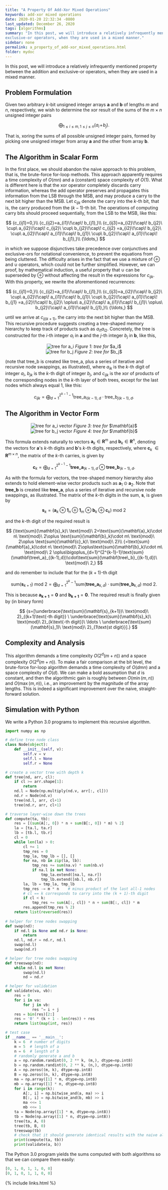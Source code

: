 ```yaml
---
title: "A Property Of Add-Xor Mixed Operations"
keywords: add-xor mixed operations
date: 2020-01-20 22:32:34 -0800
last_updated: December 26, 2020
tags: [algorithms]
summary: "In this post, we will introduce a relatively infrequently mentioned property between the addition and
exclusive-or operators, when they are used in a mixed manner."
sidebar: none
permalink: a_property_of_add-xor_mixed_operations.html
folder: mydoc
---
```


In this post, we will introduce a relatively infrequently mentioned property between the addition and exclusive-or
operators, when they are used in a mixed manner.

## Problem Formulation
Given two arbitrary $k$-bit unsigned integer arrays $\mathbf{a}$ and $\mathbf{b}$ of lengths $m$ and $n$, respectively,
we wish to determine the xor result of the sums of the $m\times n$ unsigned integer pairs

$$
  {\bigoplus_{1\leq i\leq m,1\leq j\leq n}(a_i\!+\!b_j).}
$$

That is, xoring the sums of all possible unsigned integer pairs, formed by picking one unsigned integer from array
$\mathbf{a}$ and the other from array $\mathbf{b}$.

## The Algorithm in Scalar Form
In the first place, we should abandon the naive approach to this problem, that is, the brute-force for-loop methods.
This approach apparently requires a time complexity of $O(mn)$ and a (constant) space complexity of $O(1)$. What is
different here is that the xor operator completely discards carry information, whereas the add operator preserves and
propagates this information from the LSB through the MSB, and may produce a carry to the next bit higher than the MSB.
Let $c_{ijk}$ denote the carry into the $k$-th bit, that is, the carry produced from the $(k-1)$-th bit. The operations
of computing carry bits should proceed sequentially, from the LSB to the MSB, like this:

$$
  {c_{ij1}=0,}\\
  {c_{ij2}=a_{i1}\!\cap\! b_{j1},}\\
  {c_{ij3}=a_{i2}\!\cap\! b_{j2}\ \cup\ a_{i2}\!\cap\! c_{ij2}\ \cup\ b_{j2}\!\cap\! c_{ij2}
  =a_{i2}\!\cap\! b_{j2}\ \cup\ a_{i2}\!\cap\! a_{i1}\!\cap\! b_{j1}\ \cup\ b_{j2}\!\cap\! a_{i1}\!\cap\! b_{j1},}\\
  {\ldots,}
$$

in which we suppose disjunctives take precedence over conjunctives and exclusive-ors for notational convenience, to
prevent the equations from being cluttered. The difficulty arises in the fact that we use a mixture of $\oplus$ and
$\cup$ operators, which could not be further simplified. However, we can proof, by mathematical induction, a useful
property that $\cup$ can be superseded by $\oplus$ without affecting the result in the expressions for $c_{ijk}$. With
this property, we rewrite the aforementioned recurrences:

$$
  {c_{ij1}=0,}\\
  {c_{ij2}=a_{i1}\!\cap\! b_{j1},}\\
  {c_{ij3}=a_{i2}\!\cap\! b_{j2}\ \cup\ a_{i2}\!\cap\! a_{i1}\!\cap\! b_{j1}\ \cup\ b_{j2}\!\cap\! a_{i1}\!\cap\! b_{j1}
  =a_{i2}\!\cap\! b_{j2}\ \oplus\ a_{i2}\!\cap\! a_{i1}\!\cap\! b_{j1}\ \oplus\ b_{j2}\!\cap\! a_{i1}\!\cap\! b_{j1},}\\
  {\ldots,}
$$

until we arrive at $c_{ij(k+1)}$, the carry into the next bit higher than the MSB. This recursive procedure suggests
creating a tree-shaped memory hierarchy to keep track of products such as $a_{i1}a_{i2}$. Concretely, the tree is
constructed for the $i$-th integer $a_i$ in $\mathbf{a}$ and the $j$-th integer $b_j$ in $\mathbf{b}$, like this,

<center>
    <img src="{{ "images/20200120-1.png" }}" alt="tree for a_i"/>
    <I>Figure 1: tree for</I> $a_i$
</center>

<center>
    <img src="{{ "images/20200120-2.png" }}" alt="tree for b_j"/>
    <I>Figure 2: tree for</I> $b_j$
</center>

(note that $\text{tree}\_\text{b}$ is created like $\text{tree}\_\text{a}$, plus a series of iterative and recursive
node swappings, as illustrated), where $a_{ik}$ is the $k$-th digit of integer $a_i$,  $b_{jk}$ is the $k$-th digit of
integer $b_j$, and $c_{ijk}$ is the xor of products of the corresponding nodes in the $k$-th layer of both trees, except
for the last nodes which always equal $1$, like this:

$$
  {c_{ijk}=\bigoplus_{d=1}^{2^{k-1}-1}\text{tree}\_\text{a}_{i(k-1),d}\cdot\text{tree}\_\text{b}_{j(k-1),d}.}
$$

## The Algorithm in Vector Form
<center>
    <img src="{{ "images/20200120-3.png" }}" alt="tree for a_i vector"/>
    <I>Figure 3: tree for</I> $\mathbf{a}$
</center>

<center>
    <img src="{{ "images/20200120-4.png" }}" alt="tree for b_j vector"/>
    <I>Figure 4: tree for</I> $\mathbf{b}$
</center>

This formula extends naturally to vectors $\mathbf{a}_k\in\mathbf{R}^m$ and $\mathbf{b}_k\in\mathbf{R}^n$, denoting the
vectors for $\mathbf{a}$'s $k$-th digits and $\mathbf{b}$'s $k$-th digits, respectively, where $\mathbf{c}_k$
$\in\mathbf{R}^{m\times n}$, the matrix of the $k$-th carries, is given by

$$
  {\mathbf{c}_k=\bigoplus_{d=1}^{2^{k-1}-1}\mathbf{tree\_a}_{(k-1),d}\otimes\mathbf{tree\_b}_{(k-1),d}.}
$$

As with the formula for vectors, the tree-shaped memory hierarchy also extends to hold element-wise vector products such
as $\mathbf{a}_1\odot\mathbf{a}_2$. Note that $\mathbf{tree\_b}$ is created like $\mathbf{tree\_a}$, plus a series of
iterative and recursive node swappings, as illustrated. The matrix of the $k$-th digits in the sum, $\mathbf{s}$, is
given by

$$
  {\mathbf{s}_k=(\mathbf{a}_k\otimes\mathbf{1}_n\oplus\mathbf{1}_m\otimes\mathbf{b}_k\oplus\mathbf{c}_k)\ \text{mod}\ 2}
$$

and the $k$-th digit of the required result is
    
$$
  {\text{sum}(\mathbf{s}_k)\ \text{mod}\ 2=\text{sum}(\mathbf{a}_k)\cdot n\ \text{mod}\ 2\oplus
  \text{sum}(\mathbf{b}_k)\cdot m\ \text{mod}\ 2\oplus
  \text{sum}(\mathbf{c}_k)\ \text{mod}\ 2}\\
  {=\text{sum}(\mathbf{a}_k)\cdot n\ \text{mod}\ 2\oplus\text{sum}(\mathbf{b}_k)\cdot m\ \text{mod}\ 2
  \oplus\bigoplus_{d=1}^{2^{k-1}-1}\text{sum}(\mathbf{tree\_a}_{(k-1),d})\cdot\text{sum}(\mathbf{tree\_b}_{(k-1),d})\ \text{mod}\ 2,}
$$

and do remember to include that for the $(k+1)$-th digit

$$
  {\text{sum}(\mathbf{s}_{k+1})\ \text{mod}\ 2=\bigoplus_{d=1}^{2^k-1}\text{sum}(\mathbf{tree\_a}_{k,d})
  \cdot\text{sum}(\mathbf{tree\_b}_{k,d})\ \text{mod}\ 2.}
$$

This is because $\mathbf{a_{k+1}}=\mathbf{0}$ and $\mathbf{b_{k+1}}=\mathbf{0}$. The required result is finally given by
(in binary form)

$$
  {s=[\underbrace{\text{sum}(\mathbf{s}_{k+1})\ \text{mod}\ 2}_{(k+1)\text{-th digit}}
  \ \underbrace{\text{sum}(\mathbf{s}_k)\ \text{mod}\ 2}_{k\text{-th digit}}\ \ldots
  \ \underbrace{\text{sum}(\mathbf{s}_1)\ \text{mod}\ 2}_{1\text{st digit}}].}
$$

## Complexity and Analysis
This algorithm demands a time complexity $O(2^d(m+n))$ and a space complexity $O(2^d(m+n))$. To make a fair comparison
at the bit level, the brute-force for-loop algorithm demands a time complexity of $O(dmn)$ and a space complexity of
$O(d)$. We can make a bold assumption that $d$ is constant, and then the algorithmic gain is roughly between
$O(\min(m,n))$ and $O(\max(m,n))$, i.e., an improvement by the magnitude of the array lengths. This is indeed a
significant improvement over the naive, straight-forward solution.

## Simulation with Python
We write a Python 3.0 programs to implement this recursive algorithm.

```python
import numpy as np

# define tree node class
class Node(object):
    def __init__(self, v):
        self.v = v
        self.l = None
        self.r = None

# create a vector tree with depth k
def tree(nd, arr, cl):
    if cl >= arr.shape[1]:
        return
    nd.l = Node(np.multiply(nd.v, arr[:, cl]))
    nd.r = Node(nd.v)
    tree(nd.l, arr, cl+1)
    tree(nd.r, arr, cl+1)

# traverse layer-wise down the trees
def compute(ta, tb):
    res = [(sum(A[:, 0]) * n + sum(B[:, 0]) * m) % 2]
    la = [ta.l, ta.r]
    lb = [tb.l, tb.r]
    cl = 0
    while len(la) > 0:
        cl += 1
        tmp_res = 0
        tmp_la, tmp_lb = [], []
        for na, nb in zip(la, lb):
            tmp_res += sum(na.v) * sum(nb.v)
            if na.l is not None:
                tmp_la.extend([na.l, na.r])
                tmp_lb.extend([nb.l, nb.r])
        la, lb = tmp_la, tmp_lb
        tmp_res -= m * n    # minus product of the last all-1 nodes
        # cl == k corresponds to carry into the (k + 1)-th digit
        if cl < k:
            tmp_res += sum(A[:, cl]) * n + sum(B[:, cl]) * m
        res.append(tmp_res % 2)
    return list(reversed(res))
 
# helper for tree nodes swapping
def swap(nd):
    if nd.l is None and nd.r is None:
        return
    nd.l, nd.r = nd.r, nd.l
    swap(nd.l)
    swap(nd.r)

# helper for tree nodes swapping
def treeswap(nd):
    while nd.l is not None:
        swap(nd.l)
        nd = nd.r

# helper for validation
def validate(va, vb):
    res = 0
    for i in va:
        for j in vb:
            res ^= i + j
    res = bin(res)[2:]
    res = '0' * (k + 1 - len(res)) + res
    return list(map(int, res))

# test case
if __name__ == '__main__':
    k = 6  # number of digits
    m = 5  # length of a
    n = 6  # length of b
    # randomly generate a and b
    a = np.random.randint(0, 2 ** k, (m,), dtype=np.int8)
    b = np.random.randint(0, 2 ** k, (n,), dtype=np.int8)
    A = np.zeros((m, k), dtype=np.int8)
    B = np.zeros((n, k), dtype=np.int8)
    ma = np.array([1] * m, dtype=np.int8)
    mb = np.array([1] * n, dtype=np.int8)
    for i in range(k):
        A[:, i] = np.bitwise_and(a, ma) >> i
        B[:, i] = np.bitwise_and(b, mb) >> i
        ma <<= 1
        mb <<= 1
    ta = Node(np.array([1] * m, dtype=np.int8))
    tb = Node(np.array([1] * n, dtype=np.int8))
    tree(ta, A, 0)
    tree(tb, B, 0)
    treeswap(tb)
    # check that it should generate identical results with the naive algorithm
    print(compute(ta, tb))
    print(validate(a, b))
```

The Python 3.0 program yields the sums computed with both algorithms so that we can compare them easily:

```python
[0, 1, 0, 1, 1, 0, 0]
[0, 1, 0, 1, 1, 0, 0]
```

{% include links.html %}
